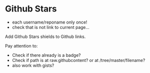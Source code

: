 Github Stars
============

- each username/reponame only once!
- check that is not link to current page...


Add Github Stars shields to Github links.

Pay attention to:  
- Check if there already is a badge?
- Check if path is at raw.githubcontent? or at /tree/master/filename?
- also work with gists?
